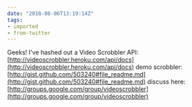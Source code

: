 ```yaml
---
date: "2010-08-06T13:19:14Z"
tags:
- imported
- from-twitter
---
```

Geeks! I've hashed out a Video Scrobbler API: [http://videoscrobbler.heroku.com/api/docs](http://videoscrobbler.heroku.com/api/docs) demo scrobbler: [http://gist.github.com/503240#file_readme.md](http://gist.github.com/503240#file_readme.md) discuss here: [http://groups.google.com/group/videoscrobbler](http://groups.google.com/group/videoscrobbler)
